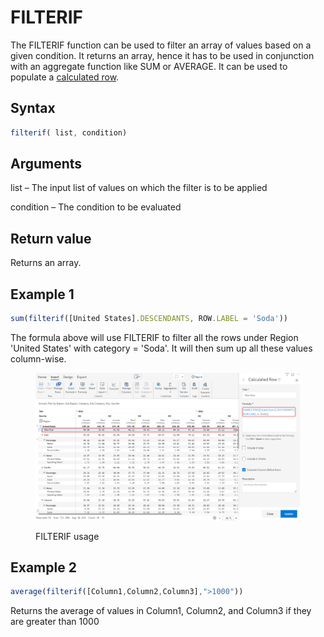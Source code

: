 # FILTERIF

The FILTERIF function can be used to filter an array of values based on a given condition. It returns an array, hence it has to be used in conjunction with an aggregate function like SUM or AVERAGE. It can be used to populate a [calculated row](../../working-with-inforiver/4.-adding-business-logic-and-formulae/insert-calculated-rows.md).

## Syntax

```javascript
filterif( list, condition)
```

## Arguments

list – The input list of values on which the filter is to be applied

condition – The condition to be evaluated

## Return value

Returns an array.

## Example 1

```javascript
sum(filterif([United States].DESCENDANTS, ROW.LABEL = 'Soda'))
```

The formula above will use FILTERIF to filter all the rows under Region 'United States' with category = 'Soda'. It will then sum up all these values column-wise.

<figure><img src="../../.gitbook/assets/image (230).png" alt=""><figcaption><p>FILTERIF usage</p></figcaption></figure>

## Example 2

```javascript
average(filterif([Column1,Column2,Column3],">1000"))
```

Returns the average of values in Column1, Column2, and Column3 if they are greater than 1000
